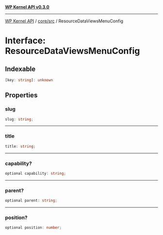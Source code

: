 [**WP Kernel API v0.3.0**](../../../README.md)

---

[WP Kernel API](../../../README.md) / [core/src](../README.md) / ResourceDataViewsMenuConfig

# Interface: ResourceDataViewsMenuConfig

## Indexable

```ts
[key: string]: unknown
```

## Properties

### slug

```ts
slug: string;
```

---

### title

```ts
title: string;
```

---

### capability?

```ts
optional capability: string;
```

---

### parent?

```ts
optional parent: string;
```

---

### position?

```ts
optional position: number;
```
